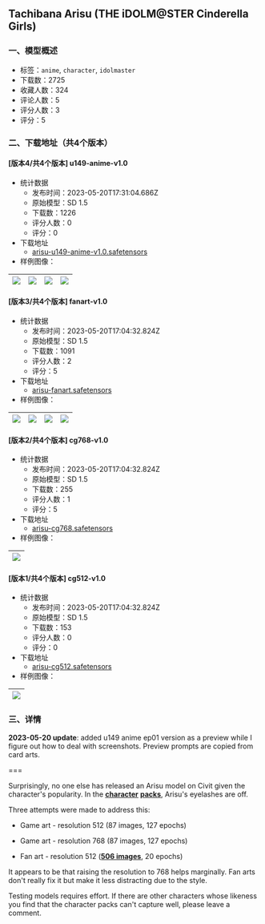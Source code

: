 ## Tachibana Arisu (THE iDOLM@STER Cinderella Girls)
### 一、模型概述

- 标签：`anime`, `character`, `idolmaster`
- 下载数：2725
- 收藏人数：324
- 评论人数：5
- 评分人数：3
- 评分：5

### 二、下载地址（共4个版本）

#### [版本4/共4个版本] u149-anime-v1.0

- 统计数据
  - 发布时间：2023-05-20T17:31:04.686Z
  - 原始模型：SD 1.5
  - 下载数：1226
  - 评分人数：0
  - 评分：0
- 下载地址
  - [arisu-u149-anime-v1.0.safetensors](https://civitai.com/api/download/models/76082)
- 样例图像：

| <img src="https://image.civitai.com/xG1nkqKTMzGDvpLrqFT7WA/f7cb4762-ecb8-4c6c-90a3-dd7f471da4c4/width=450/851692.jpeg" /> | <img src="https://image.civitai.com/xG1nkqKTMzGDvpLrqFT7WA/0b14e706-25f6-4b9b-9a98-aaa752be4820/width=450/851700.jpeg" /> | <img src="https://image.civitai.com/xG1nkqKTMzGDvpLrqFT7WA/92f151a5-948d-42c6-9149-6dd103782ab6/width=450/851698.jpeg" /> | <img src="https://image.civitai.com/xG1nkqKTMzGDvpLrqFT7WA/ab1e271d-b188-4b86-b903-86753cca4ab4/width=450/851697.jpeg" /> |
| ---- | ---- | ---- | ---- |

#### [版本3/共4个版本] fanart-v1.0

- 统计数据
  - 发布时间：2023-05-20T17:04:32.824Z
  - 原始模型：SD 1.5
  - 下载数：1091
  - 评分人数：2
  - 评分：5
- 下载地址
  - [arisu-fanart.safetensors](https://civitai.com/api/download/models/65039)
- 样例图像：

| <img src="https://image.civitai.com/xG1nkqKTMzGDvpLrqFT7WA/76fa9ba8-5948-4591-8549-85ca7edf7494/width=450/719834.jpeg" /> | <img src="https://image.civitai.com/xG1nkqKTMzGDvpLrqFT7WA/19f18bcd-6477-470a-b4f1-de5d2e606884/width=450/729384.jpeg" /> | <img src="https://image.civitai.com/xG1nkqKTMzGDvpLrqFT7WA/366f1e4a-6d2f-44e4-aec8-bf3c9d231ec0/width=450/729382.jpeg" /> | <img src="https://image.civitai.com/xG1nkqKTMzGDvpLrqFT7WA/fcc51a3e-0388-49d7-88c6-f0f6b20c6865/width=450/729383.jpeg" /> |
| ---- | ---- | ---- | ---- |

#### [版本2/共4个版本] cg768-v1.0

- 统计数据
  - 发布时间：2023-05-20T17:04:32.824Z
  - 原始模型：SD 1.5
  - 下载数：255
  - 评分人数：1
  - 评分：5
- 下载地址
  - [arisu-cg768.safetensors](https://civitai.com/api/download/models/65048)
- 样例图像：

| <img src="https://image.civitai.com/xG1nkqKTMzGDvpLrqFT7WA/2b4a3f4d-2be6-4d0f-b882-b23c0b4a952d/width=450/719904.jpeg" /> |
| ---- |

#### [版本1/共4个版本] cg512-v1.0

- 统计数据
  - 发布时间：2023-05-20T17:04:32.824Z
  - 原始模型：SD 1.5
  - 下载数：153
  - 评分人数：0
  - 评分：0
- 下载地址
  - [arisu-cg512.safetensors](https://civitai.com/api/download/models/65046)
- 样例图像：

| <img src="https://image.civitai.com/xG1nkqKTMzGDvpLrqFT7WA/17944f6c-cabd-4142-851e-b84b4c9e3b44/width=450/719857.jpeg" /> |
| ---- |


### 三、详情
<p><strong>2023-05-20 update</strong>: added u149 anime ep01 version as a preview while I figure out how to deal with screenshots. Preview prompts are copied from card arts.</p><p></p><p>===</p><p></p><p>Surprisingly, no one else has released an Arisu model on Civit given the character's popularity. In the <a target="_blank" rel="ugc" href="https://civitai.com/models/23476/"><strong><u>character</u></strong></a> <a target="_blank" rel="ugc" href="https://civitai.com/models/19138/"><strong><u>packs</u></strong></a>, Arisu's eyelashes are off.</p><p>Three attempts were made to address this:</p><ul><li><p>Game art - resolution 512 (87 images, 127 epochs)</p></li><li><p>Game art - resolution 768 (87 images, 127 epochs)</p></li><li><p>Fan art - resolution 512 (<a target="_blank" rel="ugc" href="https://huggingface.co/datasets/gustproof/sd-data/blob/main/arisu_fanart_512.zip"><strong><u>506 images</u></strong></a>, 20 epochs)</p></li></ul><p>It appears to be that raising the resolution to 768 helps marginally. Fan arts don't really fix it but make it less distracting due to the style.</p><p>Testing models requires effort. If there are other characters whose likeness you find that the character packs can't capture well, please leave a comment.</p>